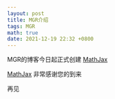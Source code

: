 ```yaml
---
layout: post
title: MGR介绍
tags: MGR
math: true
date: 2021-12-19 22:32 +0800
---
```

MGR的博客今日起正式创建 [MathJax](https://img.atwikiimg.com/www65.atwiki.jp/cookie_kaisetu/attach/348/284/MGR.png)

[MathJax](https://www.mathjax.org/)
非常感谢您的到来

再见


